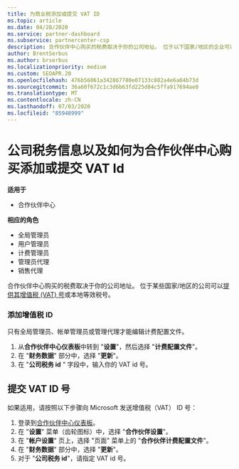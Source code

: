 ```yaml
---
title: 为商业税添加或提交 VAT ID
ms.topic: article
ms.date: 04/28/2020
ms.service: partner-dashboard
ms.subservice: partnercenter-csp
description: 合作伙伴中心购买的税费取决于你的公司地址。 位于以下国家/地区的企业可以提供其增值税编号或本地等效项：
author: BrentSerbus
ms.author: brserbus
ms.localizationpriority: medium
ms.custom: SEOAPR.20
ms.openlocfilehash: 476b56061a342867780e07133c882a4e6a04b73d
ms.sourcegitcommit: 36a60f672c1c3d6b63fd225d04c5ffa917694ae0
ms.translationtype: MT
ms.contentlocale: zh-CN
ms.lasthandoff: 07/03/2020
ms.locfileid: "85948999"
---
```

# <a name="company-tax-information-and-how-to-add-or-submit-vat-ids-for-partner-center-purchases"></a>公司税务信息以及如何为合作伙伴中心购买添加或提交 VAT Id

**适用于**

- 合作伙伴中心

**相应的角色**
-   全局管理员
-   用户管理员
-   计费管理员
-   管理员代理
-   销售代理

合作伙伴中心购买的税费取决于你的公司地址。 位于某些国家/地区的公司可以[提供其增值税 (VAT) 号](#submit-vat-id-number)或本地等效税号。

### <a name="add-your-vat-id"></a>添加增值税 ID

只有全局管理员、帐单管理员或管理代理才能编辑计费配置文件。

1.  从**合作伙伴中心仪表板**中转到 "**设置**"，然后选择 "**计费配置文件**"。
2.  在 "**财务数据**" 部分中，选择 "**更新**"。
3.  在 "**公司税务 id** " 字段中，输入你的 VAT id 号。

## <a name="submit-vat-id-number"></a>提交 VAT ID 号

如果适用，请按照以下步骤向 Microsoft 发送增值税（VAT） ID 号：

1. 登录到[合作伙伴中心仪表板](https://partner.microsoft.com/dashboard/)。
2. 在 "**设置**" 菜单（齿轮图标）中，选择 "**合作伙伴设置**"。
3. 在 "**帐户设置**" 页上，选择 "页面" 菜单上的 "**合作伙伴计费配置文件**"。
4. 在 "**财务数据**" 部分中，选择 "**更新**"。
5. 对于 "**公司税务 id**"，请指定 VAT id 号。
